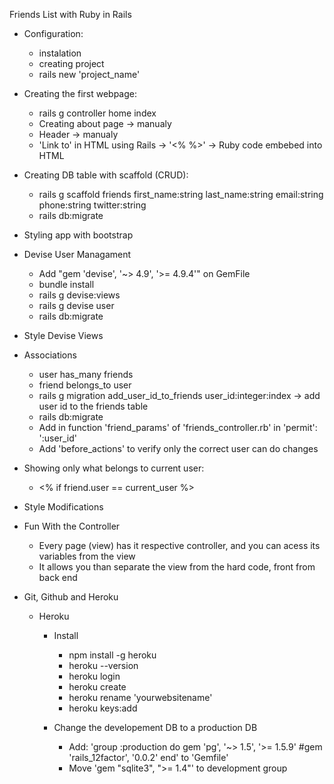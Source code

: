 Friends List with Ruby in Rails

- Configuration:
    - instalation
    - creating project
    - rails new 'project_name'

- Creating the first webpage:
    - rails g controller home index
    - Creating about page -> manualy
    - Header -> manualy
    - 'Link to' in HTML using Rails -> '<% %>' -> Ruby code embebed into HTML

- Creating DB table with scaffold (CRUD):
    - rails g scaffold friends first_name:string last_name:string email:string phone:string twitter:string
    - rails db:migrate

- Styling app with bootstrap

- Devise User Managament
    - Add "gem 'devise', '~> 4.9', '>= 4.9.4'" on GemFile
    - bundle install
    - rails g devise:views
    - rails g devise user
    - rails db:migrate

- Style Devise Views

- Associations
    - user has_many friends
    - friend belongs_to user
    - rails g migration add_user_id_to_friends user_id:integer:index
        -> add user id to the friends table
    - rails db:migrate
    - Add in function 'friend_params' of 'friends_controller.rb' in 'permit': ':user_id'
    - Add 'before_actions' to verify only the correct user can do changes

- Showing only what belongs to current user:
    - <% if friend.user == current_user %>

- Style Modifications

- Fun With the Controller
    - Every page (view) has it respective controller, and you can acess its variables from the view
    - It allows you than separate the view from the hard code, front from back end

- Git, Github and Heroku
    - Heroku
        - Install
            - npm install -g heroku
            - heroku --version
            - heroku login
            - heroku create
            - heroku rename 'yourwebsitename'
            - heroku keys:add
        
        - Change the developement DB to a production DB
            - Add:
                'group :production do
                    gem 'pg', '~> 1.5', '>= 1.5.9'
                    #gem 'rails_12factor', '0.0.2'
                end'
                to 'Gemfile'
            - Move 'gem "sqlite3", ">= 1.4"' to development group
 
